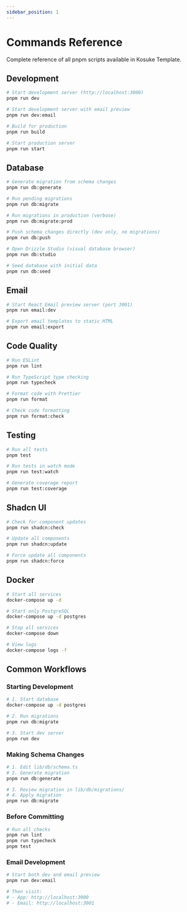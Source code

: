 ```yaml
---
sidebar_position: 1
---
```


# Commands Reference

Complete reference of all pnpm scripts available in Kosuke Template.

## Development

```bash
# Start development server (http://localhost:3000)
pnpm run dev

# Start development server with email preview
pnpm run dev:email

# Build for production
pnpm run build

# Start production server
pnpm run start
```

## Database

```bash
# Generate migration from schema changes
pnpm run db:generate

# Run pending migrations
pnpm run db:migrate

# Run migrations in production (verbose)
pnpm run db:migrate:prod

# Push schema changes directly (dev only, no migrations)
pnpm run db:push

# Open Drizzle Studio (visual database browser)
pnpm run db:studio

# Seed database with initial data
pnpm run db:seed
```

## Email

```bash
# Start React Email preview server (port 3001)
pnpm run email:dev

# Export email templates to static HTML
pnpm run email:export
```

## Code Quality

```bash
# Run ESLint
pnpm run lint

# Run TypeScript type checking
pnpm run typecheck

# Format code with Prettier
pnpm run format

# Check code formatting
pnpm run format:check
```

## Testing

```bash
# Run all tests
pnpm test

# Run tests in watch mode
pnpm run test:watch

# Generate coverage report
pnpm run test:coverage
```

## Shadcn UI

```bash
# Check for component updates
pnpm run shadcn:check

# Update all components
pnpm run shadcn:update

# Force update all components
pnpm run shadcn:force
```

## Docker

```bash
# Start all services
docker-compose up -d

# Start only PostgreSQL
docker-compose up -d postgres

# Stop all services
docker-compose down

# View logs
docker-compose logs -f
```

## Common Workflows

### Starting Development

```bash
# 1. Start database
docker-compose up -d postgres

# 2. Run migrations
pnpm run db:migrate

# 3. Start dev server
pnpm run dev
```

### Making Schema Changes

```bash
# 1. Edit lib/db/schema.ts
# 2. Generate migration
pnpm run db:generate

# 3. Review migration in lib/db/migrations/
# 4. Apply migration
pnpm run db:migrate
```

### Before Committing

```bash
# Run all checks
pnpm run lint
pnpm run typecheck
pnpm test
```

### Email Development

```bash
# Start both dev and email preview
pnpm run dev:email

# Then visit:
# - App: http://localhost:3000
# - Email: http://localhost:3001
```
